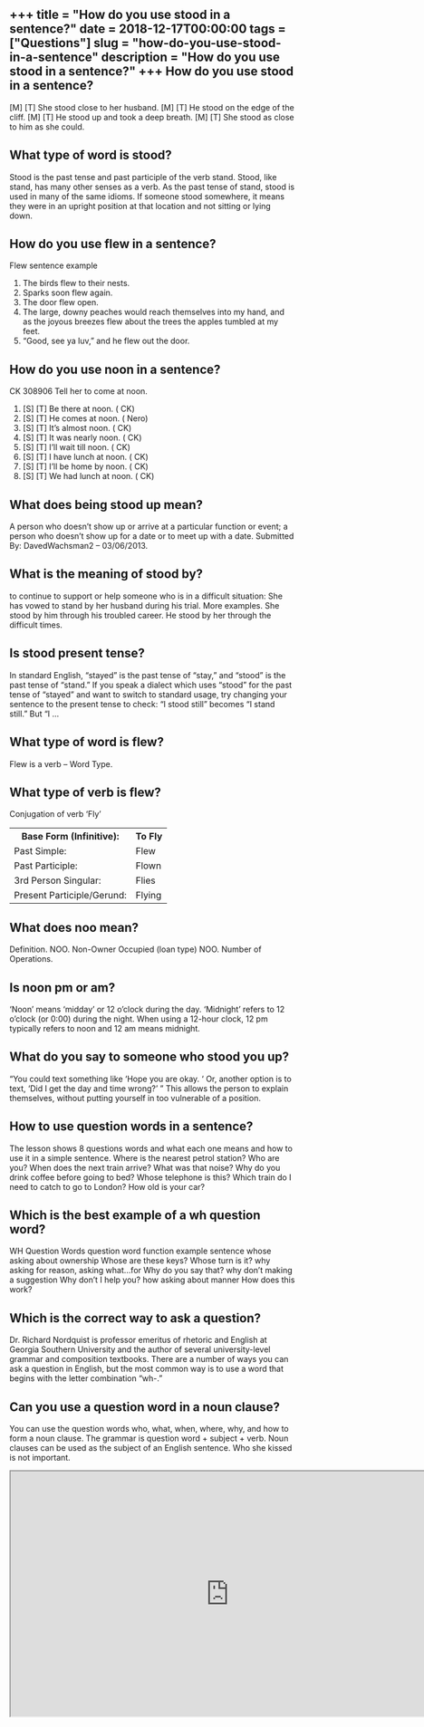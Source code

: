 +++
title = "How do you use stood in a sentence?"
date = 2018-12-17T00:00:00
tags = ["Questions"]
slug = "how-do-you-use-stood-in-a-sentence"
description = "How do you use stood in a sentence?"
+++
How do you use stood in a sentence?
-----------------------------------

\[M\] \[T\] She stood close to her husband. \[M\] \[T\] He stood on the edge of the cliff. \[M\] \[T\] He stood up and took a deep breath. \[M\] \[T\] She stood as close to him as she could.

What type of word is stood?
---------------------------

Stood is the past tense and past participle of the verb stand. Stood, like stand, has many other senses as a verb. As the past tense of stand, stood is used in many of the same idioms. If someone stood somewhere, it means they were in an upright position at that location and not sitting or lying down.

How do you use flew in a sentence?
----------------------------------

Flew sentence example

1. The birds flew to their nests.
2. Sparks soon flew again.
3. The door flew open.
4. The large, downy peaches would reach themselves into my hand, and as the joyous breezes flew about the trees the apples tumbled at my feet.
5. “Good, see ya luv,” and he flew out the door.

How do you use noon in a sentence?
----------------------------------

CK 308906 Tell her to come at noon.

1. \[S\] \[T\] Be there at noon. ( CK)
2. \[S\] \[T\] He comes at noon. ( Nero)
3. \[S\] \[T\] It’s almost noon. ( CK)
4. \[S\] \[T\] It was nearly noon. ( CK)
5. \[S\] \[T\] I’ll wait till noon. ( CK)
6. \[S\] \[T\] I have lunch at noon. ( CK)
7. \[S\] \[T\] I’ll be home by noon. ( CK)
8. \[S\] \[T\] We had lunch at noon. ( CK)

What does being stood up mean?
------------------------------

A person who doesn’t show up or arrive at a particular function or event; a person who doesn’t show up for a date or to meet up with a date. Submitted By: DavedWachsman2 – 03/06/2013.

What is the meaning of stood by?
--------------------------------

to continue to support or help someone who is in a difficult situation: She has vowed to stand by her husband during his trial. More examples. She stood by him through his troubled career. He stood by her through the difficult times.

Is stood present tense?
-----------------------

In standard English, “stayed” is the past tense of “stay,” and “stood” is the past tense of “stand.” If you speak a dialect which uses “stood” for the past tense of “stayed” and want to switch to standard usage, try changing your sentence to the present tense to check: “I stood still” becomes “I stand still.” But “I …

What type of word is flew?
--------------------------

Flew is a verb – Word Type.

What type of verb is flew?
--------------------------

Conjugation of verb ‘Fly’

<table><tr><th>Base Form (Infinitive):</th><th>To Fly</th></tr><tr><td>Past Simple:</td><td>Flew</td></tr><tr><td>Past Participle:</td><td>Flown</td></tr><tr><td>3rd Person Singular:</td><td>Flies</td></tr><tr><td>Present Participle/Gerund:</td><td>Flying</td></tr></table>

What does noo mean?
-------------------

Definition. NOO. Non-Owner Occupied (loan type) NOO. Number of Operations.

Is noon pm or am?
-----------------

‘Noon’ means ‘midday’ or 12 o’clock during the day. ‘Midnight’ refers to 12 o’clock (or 0:00) during the night. When using a 12-hour clock, 12 pm typically refers to noon and 12 am means midnight.

What do you say to someone who stood you up?
--------------------------------------------

“You could text something like ‘Hope you are okay. ‘ Or, another option is to text, ‘Did I get the day and time wrong?’ ” This allows the person to explain themselves, without putting yourself in too vulnerable of a position.

How to use question words in a sentence?
----------------------------------------

The lesson shows 8 questions words and what each one means and how to use it in a simple sentence. Where is the nearest petrol station? Who are you? When does the next train arrive? What was that noise? Why do you drink coffee before going to bed? Whose telephone is this? Which train do I need to catch to go to London? How old is your car?

Which is the best example of a wh question word?
------------------------------------------------

WH Question Words question word function example sentence whose asking about ownership Whose are these keys? Whose turn is it? why asking for reason, asking what…for Why do you say that? why don’t making a suggestion Why don’t I help you? how asking about manner How does this work?

Which is the correct way to ask a question?
-------------------------------------------

Dr. Richard Nordquist is professor emeritus of rhetoric and English at Georgia Southern University and the author of several university-level grammar and composition textbooks. There are a number of ways you can ask a question in English, but the most common way is to use a word that begins with the letter combination “wh-.”

Can you use a question word in a noun clause?
---------------------------------------------

You can use the question words who, what, when, where, why, and how to form a noun clause. The grammar is question word + subject + verb. Noun clauses can be used as the subject of an English sentence. Who she kissed is not important.

<iframe allow="accelerometer; autoplay; clipboard-write; encrypted-media; gyroscope; picture-in-picture" allowfullscreen="" class="__youtube_prefs__  epyt-is-override  no-lazyload" data-no-lazy="1" data-origheight="433" data-origwidth="770" data-skipgform_ajax_framebjll="" height="433" id="_ytid_38641" loading="lazy" src="https://www.youtube.com/embed/ACpMCzzHHYg?enablejsapi=1&autoplay=0&cc_load_policy=0&cc_lang_pref=&iv_load_policy=1&loop=0&modestbranding=0&rel=1&fs=1&playsinline=0&autohide=2&theme=dark&color=red&controls=1&" title="YouTube player" width="770"></iframe>